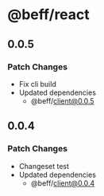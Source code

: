 # @beff/react

## 0.0.5

### Patch Changes

- Fix cli build
- Updated dependencies
  - @beff/client@0.0.5

## 0.0.4

### Patch Changes

- Changeset test
- Updated dependencies
  - @beff/client@0.0.4
